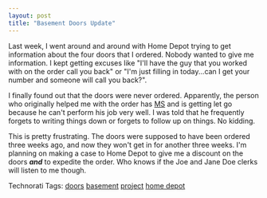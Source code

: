 ```yaml
---
layout: post
title: "Basement Doors Update"
---
```


<p>Last week, I went around and around with Home Depot trying to get information about the four doors that I ordered.  Nobody wanted to give me information.  I kept getting excuses like "I'll have the guy that you worked with on the order call you back" or "I'm just filling in today...can I get your number and someone will call you back?".  </p>
<p>I finally found out that the doors were never ordered.  Apparently, the person who originally helped me with the order has <a href="http://en.wikipedia.org/wiki/Multiple_sclerosis" target="_blank">MS</a> and is getting let go because he can't perform his job very well.  I was told that he frequently forgets to writing things down or forgets to follow up on things.  No kidding.  </p>
<p>This is pretty frustrating.  The doors were supposed to have been ordered three weeks ago, and now they won't get in for another three weeks.  I'm planning on making a case to Home Depot to give me a discount on the doors <strong><em>and</em></strong> to expedite the order.  Who knows if the Joe and Jane Doe clerks will listen to me though.</p>
<div class="tags" id="scid:0767317B-992E-4b12-91E0-4F059A8CECA8:9be3a449-e90b-4ec6-93c7-aa6accef27d0">Technorati Tags: <a href="http://technorati.com/tags/doors" rel="tag" target="_blank">doors</a> <a href="http://technorati.com/tags/basement" rel="tag" target="_blank">basement</a> <a href="http://technorati.com/tags/project" rel="tag" target="_blank">project</a> <a href="http://technorati.com/tags/home%20depot" rel="tag" target="_blank">home depot</a></div> 
